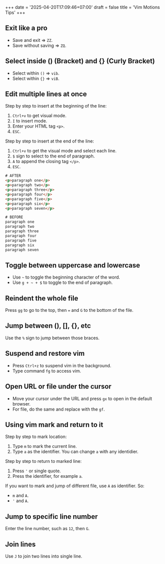 +++
date = '2025-04-20T17:09:46+07:00'
draft = false
title = 'Vim Motions Tips'
+++

## Exit like a pro

* Save and exit => `ZZ`.
* Save without saving => `ZQ`.

## Select inside () (Bracket) and {} (Curly Bracket)

* Select within `()` => `vib`.
* Select within `{}` => `viB`.

## Edit multiple lines at once

Step by step to insert at the beginning of the line:

1. `Ctrl+v` to get visual mode.
2. `I` to insert mode.
3. Enter your HTML tag `<p>`.
4. `ESC`.

Step by step to insert at the end of the line:

1. `Ctrl+v` to get the visual mode and select each line.
2. `$` sign to select to the end of paragraph.
3. `A` to append the closing tag `</p>`.
4. `ESC`.

```html
# AFTER
<p>paragraph one</p>
<p>paragraph two</p>
<p>paragraph three</p>
<p>paragraph four</p>
<p>paragraph five</p>
<p>paragraph six</p>
<p>paragraph seven</p>

# BEFORE
paragraph one
paragraph two
paragraph three
paragraph four
paragraph five
paragraph six
paragraph seven
```

## Toggle between uppercase and lowercase

* Use `~` to toggle the beginning character of the word.
* Use `g + ~ + $` to toggle to the end of paragraph.

## Reindent the whole file

Press `gg` to go to the top, then `=` and `G` to the bottom of the file.

## Jump between (), [], {}, etc

Use the `%` sign to jump between those braces.

## Suspend and restore vim

* Press `Ctrl+z` to suspend vim in the background.
* Type command `fg` to access vim.

## Open URL or file under the cursor

* Move your cursor under the URL and press `gx` to open in the default browser.
* For file, do the same and replace with the `gf`.

## Using vim mark and return to it

Step by step to mark location:

1. Type `m` to mark the current line.
2. Type `a` as the identifier. You can change `a` with any identidier.

Step by step to return to marked line:

1. Press `'` or single quote.
2. Press the identifier, for example `a`.

If you want to mark and jump of different file, use `A` as identifier. So:

* `m` and `A`.
* `'` and `A`.

## Jump to specific line number

Enter the line number, such as `12`, then `G`.

## Join lines

Use `J` to join two lines into single line.
